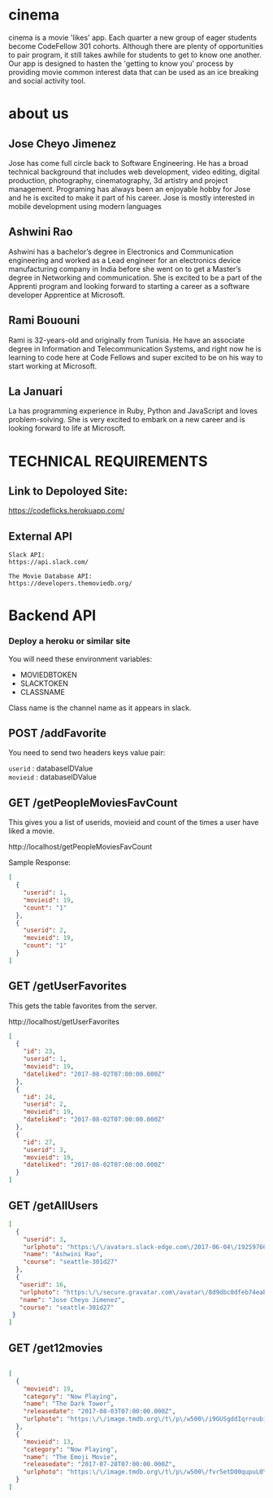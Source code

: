 # cinema
cinema is a movie 'likes' app. Each quarter a new  group of eager students become CodeFellow 301 cohorts. Although there are plenty of opportunities to pair program, it still takes awhile for students to get to know one another. Our app is designed to hasten the 'getting to know you' process by providing movie common interest data that can be used as an ice breaking and social activity tool.
# about us
## Jose Cheyo Jimenez
Jose has come full circle back to Software Engineering. He has a broad technical background that includes web development, video editing, digital production, photography, cinematography, 3d artistry and  project management. Programing has always been an enjoyable hobby for Jose and he is excited to make it part of his career. Jose is mostly interested in mobile development using modern languages

## Ashwini Rao
Ashwini has a bachelor’s degree in Electronics and Communication engineering and worked as a Lead engineer for an electronics device manufacturing company in India before she went on to get a Master’s degree in Networking and communication. She is excited to be a part of the Apprenti program and looking forward to starting a career as a software developer Apprentice at Microsoft.
## Rami Bououni
Rami is 32-years-old and originally from Tunisia. He have an associate degree in Information and Telecommunication Systems, and right now he is learning to code here at Code Fellows and super excited to be on his way to start working at Microsoft.
## La Januari
La has programming experience in Ruby, Python and JavaScript and loves problem-solving. She is very excited to embark on a new career and is looking forward to life at Microsoft.

# TECHNICAL REQUIREMENTS
## Link to Depoloyed Site:

  https://codeflicks.herokuapp.com/

## External API
    Slack API:
    https://api.slack.com/

    The Movie Database API:
    https://developers.themoviedb.org/

# Backend API

### Deploy a heroku or similar site

You will need these environment variables:

* MOVIEDBTOKEN
* SLACKTOKEN
* CLASSNAME

Class name is the channel name as it appears in slack.


## POST /addFavorite

You need to send two headers keys value pair:

`userid` : databaseIDValue  
`movieid` : databaseIDValue

## GET /getPeopleMoviesFavCount

This gives you a list of userids, movieid and count of the times a user have liked a movie.

http://localhost/getPeopleMoviesFavCount

Sample Response:
```json
[
  {
    "userid": 1,
    "movieid": 19,
    "count": "1"
  },
  {
    "userid": 2,
    "movieid": 19,
    "count": "1"
  }
]

```
## GET /getUserFavorites

This gets the table favorites from the  server.

http://localhost/getUserFavorites

```json
[
  {
    "id": 23,
    "userid": 1,
    "movieid": 19,
    "dateliked": "2017-08-02T07:00:00.000Z"
  },
  {
    "id": 24,
    "userid": 2,
    "movieid": 19,
    "dateliked": "2017-08-02T07:00:00.000Z"
  },
  {
    "id": 27,
    "userid": 3,
    "movieid": 19,
    "dateliked": "2017-08-02T07:00:00.000Z"
  }
]
```

## GET /getAllUsers

```json
[
  {
    "userid": 3,
    "urlphoto": "https:\/\/avatars.slack-edge.com\/2017-06-04\/192597667269_10ddb6c3e4cc4fc82ad3_original.jpg",
    "name": "Ashwini Rao",
    "course": "seattle-301d27"
  },
  {
   "userid": 16,
   "urlphoto": "https:\/\/secure.gravatar.com\/avatar\/8d9dbc0dfeb74eab8dd9bbd9cbd84680.jpg?s=512&d=https%3A%2F%2Fa.slack-edge.com%2F7fa9%2Fimg%2Favatars%2Fava_0003-512.png",
   "name": "Jose Cheyo Jimenez",
   "course": "seattle-301d27"
 }
]
```
## GET /get12movies

```json

[
  {
    "movieid": 19,
    "category": "Now Playing",
    "name": "The Dark Tower",
    "releasedate": "2017-08-03T07:00:00.000Z",
    "urlphoto": "https:\/\/image.tmdb.org\/t\/p\/w500\/i9GUSgddIqrroubiLsvvMRYyRy0.jpg"
  },
  {
    "movieid": 13,
    "category": "Now Playing",
    "name": "The Emoji Movie",
    "releasedate": "2017-07-28T07:00:00.000Z",
    "urlphoto": "https:\/\/image.tmdb.org\/t\/p\/w500\/fvr5etD00qupuL0YcTVfz8msJCa.jpg"
  }
]

```
